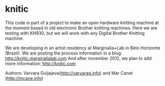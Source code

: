 knitic
======

This code is part of a project to make an open hardware knitting machine at the moment based in old electronic Brother knitting machines. Here we are testing with KH930, but we will work with any Digital Brother Knitting machine. 

We are developing in an artist residency at Marginalia+Lab in Belo Horizonte (Brazil). We are posting the process information in a blog: http://knitic.marginalialab.com
And after november 2012, we plan to add more information: http://knitic.com

Authors: Varvara Guljajeva(http://varvarag.info) and Mar Canet (http://mcane.info)